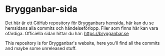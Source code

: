 # Brygganbar-sida

Det här är ett GitHub repository för Brygganbars hemsida, här kan du se hemsidans alla commits och händelseförlopp. Filer som finns här kan vara ofärdiga.
Officiella sidan hittar du här: https://brygganbar.se

This repository is for Brygganbar's website, here you'll find all the commits and maybe some unreleased stuff.
